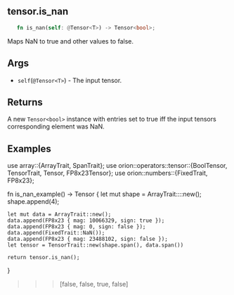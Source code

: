 ## tensor.is_nan

```rust
   fn is_nan(self: @Tensor<T>) -> Tensor<bool>;
```

Maps NaN to true and other values to false.

## Args

* `self`(`@Tensor<T>`) - The input tensor.

## Returns

A new `Tensor<bool>` instance with entries set to true iff the input tensors corresponding element was NaN.

## Examples

use array::{ArrayTrait, SpanTrait};
use orion::operators::tensor::{BoolTensor, TensorTrait, Tensor, FP8x23Tensor};
use orion::numbers::{FixedTrait, FP8x23};

fn is_nan_example() -> Tensor<bool> {
    let mut shape = ArrayTrait::<usize>::new();
    shape.append(4);

    let mut data = ArrayTrait::new();
    data.append(FP8x23 { mag: 10066329, sign: true });
    data.append(FP8x23 { mag: 0, sign: false });
    data.append(FixedTrait::NaN());
    data.append(FP8x23 { mag: 23488102, sign: false });
    let tensor = TensorTrait::new(shape.span(), data.span())

    return tensor.is_nan();
}
>>> [false, false, true, false]
```
